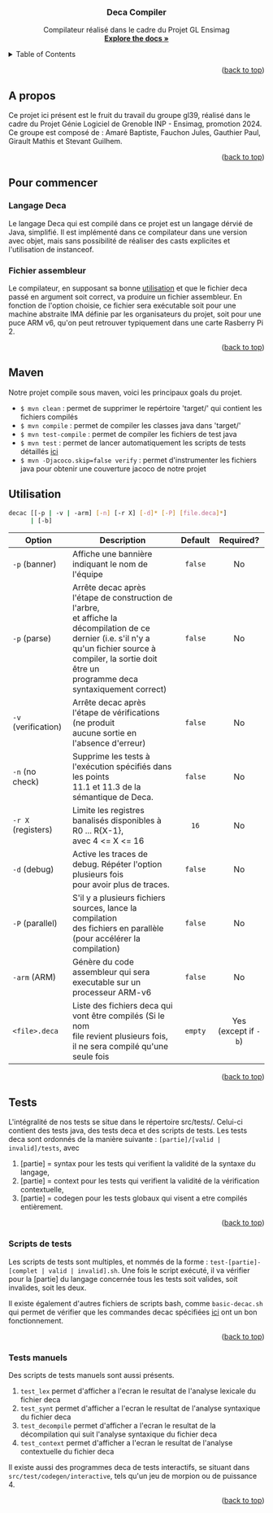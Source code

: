 <a name="readme-top"></a>

<h3 align="center">Deca Compiler</h3>

  <p align="center">
    Compilateur réalisé dans le cadre du Projet GL Ensimag
    <br />
    <a href="https://nicolasflamel.ensimag.fr/gl2023/gr8/gl39"><strong>Explore the docs »</strong></a>
    <br />
  </p>
</div>



<!-- TABLE OF CONTENTS -->
<details>
  <summary>Table of Contents</summary>
  <ol>
    <li>
      <a href="#a-propos">A propos</a>
    </li>
    <li>
      <a href="#pour-commencer">Pour commencer</a>
      <ul>
        <li><a href="#langage-deca">Langage Deca</a></li>
        <li><a href="#fichier-assembleur">Fichier assembleur</a></li>
      </ul>
    </li>
    <li><a href="#maven">Maven</a></li>
    <li><a href="#utilisation">Utilisation</a></li>
    <li>
        <a href="#tests">Tests</a>
        <ul>
            <li><a href="#scripts-de-tests">Scripts de tests</a></li>
            <li><a href="#tests-manuels">Tests manuels</a></li>
        </ul>
    </li>
  </ol>
</details>


<p align="right">(<a href="#readme-top">back to top</a>)</p>

<!-- ABOUT THE PROJECT -->
## A propos

Ce projet ici présent est le fruit du travail du groupe gl39, réalisé dans le cadre du Projet Génie Logiciel de Grenoble INP - Ensimag, promotion 2024. Ce groupe est composé de : Amaré Baptiste, Fauchon Jules, Gauthier Paul, Girault Mathis et Stevant Guilhem.

<p align="right">(<a href="#readme-top">back to top</a>)</p>

<!-- GETTING STARTED -->
## Pour commencer

### Langage Deca

Le langage Deca qui est compilé dans ce projet est un langage dérvié de Java, simplifié. Il est implémenté dans ce compilateur dans une version avec objet, mais sans possibilité de réaliser des casts explicites et l'utilisation de instanceof.

### Fichier assembleur
Le compilateur, en supposant sa bonne <a href="#utilisation">utilisation</a> et que le fichier deca passé en argument soit correct, va produire un fichier assembleur. En fonction de l'option choisie, ce fichier sera exécutable soit pour une machine abstraite IMA définie par les organisateurs du projet, soit pour une puce ARM v6, qu'on peut retrouver typiquement dans une carte Rasberry Pi 2.


<p align="right">(<a href="#readme-top">back to top</a>)</p>


<!-- Maven -->
## Maven

Notre projet compile sous maven, voici les principaux goals du projet.
- `$ mvn clean`        : permet de supprimer le repértoire 'target/' qui contient les fichiers compilés
- `$ mvn compile`      : permet de compiler les classes java dans 'target/'
- `$ mvn test-compile` : permet de compiler les fichiers de test java
- `$ mvn test`         : permet de lancer automatiquement les scripts de tests détaillés <a href="#scripts-de-tests">ici</a>
- `$ mvn -Djacoco.skip=false verify` : permet d'instrumenter les fichiers java pour obtenir une couverture jacoco de notre projet


<!-- USAGE EXAMPLES -->
## Utilisation

```bash
decac [[-p | -v | -arm] [-n] [-r X] [-d]* [-P] [file.deca]*]
      | [-b]
```

| Option              | Description                                                | Default | Required?  |
|---------------------|------------------------------------------------------------| :------:|:----------:|
| `-p` (banner)       | Affiche une bannière indiquant le nom de l'équipe          | `false` | No         |
| `-p` (parse)        | Arrête decac après l'étape de construction de l'arbre, <br> et affiche la décompilation de ce dernier (i.e. s'il n'y a <br> qu'un fichier source à compiler, la sortie doit être un <br> programme deca syntaxiquement correct)  | `false` | No         |
| `-v` (verification) | Arrête decac après l'étape de vérifications (ne produit <br> aucune sortie en l'absence d'erreur)   | `false` | No         |
| `-n` (no check)     | Supprime les tests à l'exécution spécifiés dans les points <br> 11.1 et 11.3 de la sémantique de Deca.| `false` | No         |
| `-r X` (registers)  | Limite les registres banalisés disponibles à R0 ... R{X-1}, <br> avec 4 <= X <= 16 | `16`    | No         |
| `-d` (debug)        | Active les traces de debug. Répéter l'option plusieurs fois <br>  pour avoir plus de traces.| `false` | No         |
| `-P` (parallel)     | S'il y a plusieurs fichiers sources, lance la compilation <br> des fichiers en parallèle (pour accélérer la compilation) | `false` | No         |
| `-arm` (ARM)        | Génère du code assembleur qui sera executable sur un <br> processeur ARM-v6 | `false` | No         |
| `<file>.deca`       | Liste des fichiers deca qui vont être compilés (Si le nom <br> file revient plusieurs fois, il ne sera compilé qu'une <br> seule fois | `empty` | Yes <br> (except if `-b`)       |


<p align="right">(<a href="#readme-top">back to top</a>)</p>

<!-- TESTS -->
## Tests

L'intégralité de nos tests se situe dans le répertoire src/tests/.
Celui-ci contient des tests java, des tests deca et des scripts de tests.
Les tests deca sont ordonnés de la manière suivante : `[partie]/[valid | invalid]/tests`, avec 
1. [partie] = syntax pour les tests qui verifient la validité de la syntaxe du langage,
2. [partie] = context pour les tests qui verifient la validité de la vérification contextuelle,
3. [partie] = codegen pour les tests globaux qui visent a etre compilés entièrement.

<p align="right">(<a href="#readme-top">back to top</a>)</p>

### Scripts de tests

Les scripts de tests sont multiples, et nommés de la forme : `test-[partie]-[complet | valid | invalid].sh`.
Une fois le script exécuté, il va vérifier pour la [partie] du langage concernée tous les tests soit valides, soit invalides, soit les deux.

Il existe également d'autres fichiers de scripts bash, comme `basic-decac.sh` qui permet de vérifier que les commandes decac spécifiées <a href="#utilisation">ici</a> ont un bon fonctionnement.

<p align="right">(<a href="#readme-top">back to top</a>)</p>

### Tests manuels

Des scripts de tests manuels sont aussi présents.
1. `test_lex` permet d'afficher a l'ecran le resultat de l'analyse lexicale du fichier deca
2. `test_synt` permet d'afficher a l'ecran le resultat de l'analyse syntaxique du fichier deca
3. `test_decompile` permet d'afficher a l'ecran le resultat de la décompilation qui suit l'analyse syntaxique du fichier deca
4. `test_context` permet d'afficher a l'ecran le resultat de l'analyse contextuelle du fichier deca

Il existe aussi des programmes deca de tests interactifs, se situant dans `src/test/codegen/interactive`, tels qu'un jeu de morpion ou de puissance 4. 

<p align="right">(<a href="#readme-top">back to top</a>)</p>
